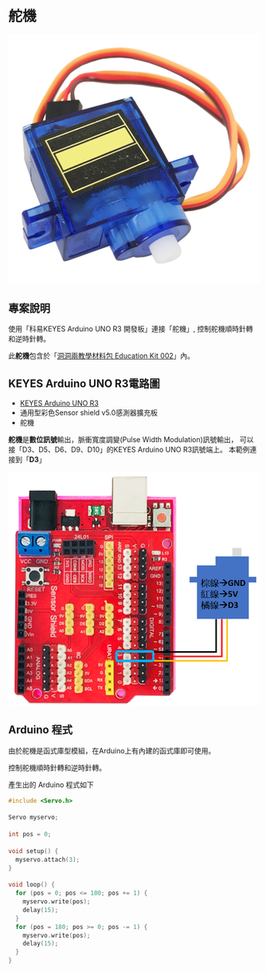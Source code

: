 # 舵機

![](<../../.gitbook/assets/01 (7).png>)

## 專案說明

使用「科易KEYES Arduino UNO R3 開發板」連接「舵機」, 控制舵機順時針轉和逆時針轉。

此**舵機**包含於「[洞洞兩教學材料包 Education Kit 002](https://www.robotkingdom.com.tw/product/rk-education-kit-002/)」內。

## KEYES Arduino UNO R3電路圖

* [KEYES Arduino UNO R3](https://www.robotkingdom.com.tw/product/keyes-uno-r3/) 
* 通用型彩色Sensor shield v5.0感測器擴充板
* 舵機

**舵機**是**數位訊號**輸出，脈衝寬度調變(Pulse Width Modulation)訊號輸出， 可以接「D3、D5、D6、D9、D10」的KEYES Arduino UNO R3訊號端上。 本範例連接到「**D3**」

![](<../../.gitbook/assets/02 (5).png>)

## Arduino 程式

由於舵機是函式庫型模組，在Arduino上有內建的函式庫即可使用。

控制舵機順時針轉和逆時針轉。

產生出的 Arduino 程式如下

```c
#include <Servo.h>

Servo myservo;  

int pos = 0;    

void setup() {
  myservo.attach(3); 
}

void loop() {
  for (pos = 0; pos <= 180; pos += 1) { 
    myservo.write(pos);             
    delay(15);                       
  }
  for (pos = 180; pos >= 0; pos -= 1) { 
    myservo.write(pos);              
    delay(15);                      
  }
}

```
